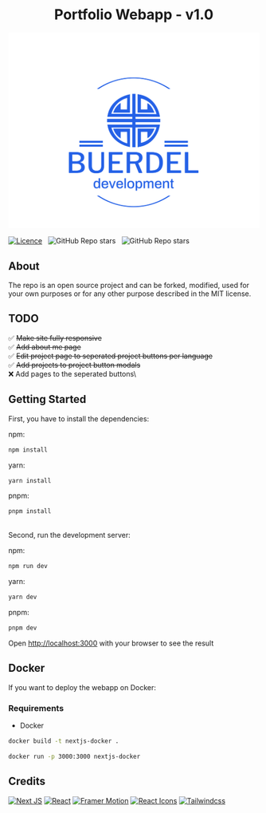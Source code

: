 <h1 align="center">
    Portfolio Webapp - v1.0
</h1>

<div align="center">
    <img src="./public/images/logo-no-background.svg"/>
</div>

[![Licence](https://img.shields.io/badge/License-MIT-blue.svg?color=blue&style=for-the-badge)](./LICENSE) &nbsp;
![GitHub Repo stars](https://img.shields.io/github/stars/LostWhiteHat/portfolio?color=red&logo=github&style=for-the-badge) &nbsp;
![GitHub Repo stars](https://img.shields.io/github/forks/LostWhiteHat/portfolio?color=red&logo=github&style=for-the-badge) &nbsp;

## About

The repo is an open source project and can be forked, modified, used for your own purposes or for any other purpose described in the MIT license.

## TODO

✅ ~~Make site fully responsive~~\
✅ ~~Add about me page~~\
✅ ~~Edit project page to seperated project buttons per language~~\
✅ ~~Add projects to project button modals~~\
❌ Add pages to the seperated buttons\

## Getting Started

First, you have to install the dependencies:

npm:

```bash
npm install
```

yarn:

```bash
yarn install
```

pnpm:

```bash
pnpm install
```

\
Second, run the development server:

npm:

```bash
npm run dev
```

yarn:

```bash
yarn dev
```

pnpm:

```bash
pnpm dev
```

Open [http://localhost:3000](http://localhost:3000) with your browser to see the result

## Docker

If you want to deploy the webapp on Docker:

### Requirements

- Docker

```bash
docker build -t nextjs-docker .
```

```bash
docker run -p 3000:3000 nextjs-docker
```

## Credits

[![Next JS](https://img.shields.io/badge/Next-black?style=for-the-badge&logo=next.js&logoColor=white)](https://github.com/vercel/next.js/)
[![React](https://img.shields.io/badge/react-%2320232a.svg?style=for-the-badge&logo=react&logoColor=%2361DAFB)](https://github.com/facebook/react)
[![Framer Motion](https://img.shields.io/badge/Framer-black?style=for-the-badge&logo=framer&logoColor=white)](https://github.com/framer/motion)
[![React Icons](https://img.shields.io/badge/React%20Icons-red?style=for-the-badge&logo=react&logoColor=black)](https://github.com/react-icons/react-icons)
[![Tailwindcss](https://img.shields.io/badge/Tailwindcss-blue?style=for-the-badge&logo=tailwindcss&logoColor=marine)](https://github.com/tailwindlabs/tailwindcss)
